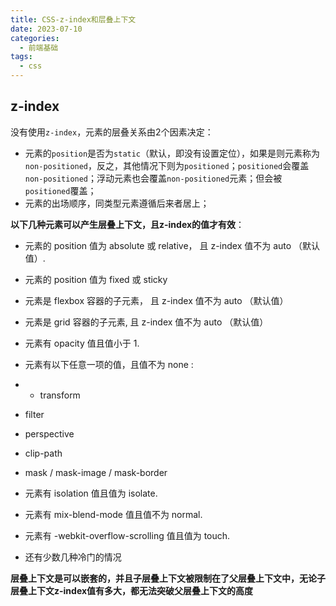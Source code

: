 ```yaml
---
title: CSS-z-index和层叠上下文
date: 2023-07-10
categories:
  - 前端基础
tags:
  - css
---
```


## z-index

没有使用`z-index`，元素的层叠关系由2个因素决定：

* 元素的`position`是否为`static`（默认，即没有设置定位），如果是则元素称为`non-positioned`，反之，其他情况下则为`positioned`；`positioned`会覆盖`non-positioned`；浮动元素也会覆盖`non-positioned`元素；但会被`positioned`覆盖；
* 元素的出场顺序，同类型元素遵循后来者居上；



**以下几种元素可以产生层叠上下文，且z-index的值才有效**：

- 元素的 position 值为 absolute 或 relative， 且 z-index 值不为 auto （默认值）.

- 元素的 position 值为 fixed 或 sticky

- 元素是 flexbox 容器的子元素， 且 z-index 值不为 auto （默认值）

- 元素是 grid 容器的子元素, 且 z-index 值不为 auto （默认值）

- 元素有 opacity 值且值小于 1.

- 元素有以下任意一项的值，且值不为 none :

- - transform
- filter
- perspective
- clip-path
- mask / mask-image / mask-border

- 元素有 isolation 值且值为 isolate.

- 元素有 mix-blend-mode 值且值不为 normal.

- 元素有 -webkit-overflow-scrolling 值且值为 touch.

- 还有少数几种冷门的情况



**层叠上下文是可以嵌套的，并且子层叠上下文被限制在了父层叠上下文中，无论子层叠上下文z-index值有多大，都无法突破父层叠上下文的高度**
